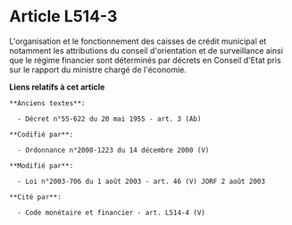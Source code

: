 # Article L514-3

L'organisation et le fonctionnement des caisses de crédit municipal et notamment les attributions du conseil d'orientation et
de surveillance ainsi que le régime financier sont déterminés par décrets en Conseil d'Etat pris sur le rapport du ministre
chargé de l'économie.

**Liens relatifs à cet article**

	**Anciens textes**:

	  - Décret n°55-622 du 20 mai 1955 - art. 3 (Ab)

	**Codifié par**:

	  - Ordonnance n°2000-1223 du 14 décembre 2000 (V)

	**Modifié par**:

	  - Loi n°2003-706 du 1 août 2003 - art. 46 (V) JORF 2 août 2003

	**Cité par**:

	  - Code monétaire et financier - art. L514-4 (V)
